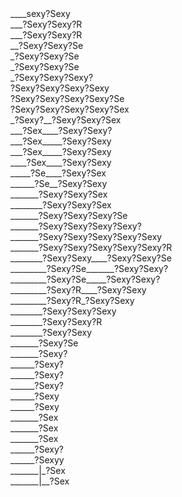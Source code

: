 <div>____sexy?Sexy</div>
<div>___?Sexy?Sexy?R</div>
<div>___?Sexy?Sexy?R</div>
<div>__?Sexy?Sexy?Se</div>
<div>_?Sexy?Sexy?Se</div>
<div>_?Sexy?Sexy?Se</div>
<div>_?Sexy?Sexy?Sexy?</div>
<div>?Sexy?Sexy?Sexy?Sexy</div>
<div>?Sexy?Sexy?Sexy?Sexy?Se</div>
<div>?Sexy?Sexy?Sexy?Sexy?Sex</div>
<div>_?Sexy?__?Sexy?Sexy?Sex</div>
<div>___?Sex____?Sexy?Sexy?</div>
<div>___?Sex_____?Sexy?Sexy</div>
<div>___?Sex_____?Sexy?Sexy</div>
<div>____?Sex____?Sexy?Sexy</div>
<div>_____?Se____?Sexy?Sex</div>
<div>______?Se__?Sexy?Sexy</div>
<div>_______?Sexy?Sexy?Sex</div>
<div>________?Sexy?Sexy?Sex</div>
<div>_______?Sexy?Sexy?Sexy?Se</div>
<div>_______?Sexy?Sexy?Sexy?Sexy?</div>
<div>_______?Sexy?Sexy?Sexy?Sexy?Sexy</div>
<div>_______?Sexy?Sexy?Sexy?Sexy?Sexy?R</div>
<div>________?Sexy?Sexy____?Sexy?Sexy?Se</div>
<div>_________?Sexy?Se_______?Sexy?Sexy?</div>
<div>_________?Sexy?Se_____?Sexy?Sexy?</div>
<div>_________?Sexy?R____?Sexy?Sexy</div>
<div>_________?Sexy?R_?Sexy?Sexy</div>
<div>________?Sexy?Sexy?Sexy</div>
<div>________?Sexy?Sexy?R</div>
<div>________?Sexy?Sexy</div>
<div>_______?Sexy?Se</div>
<div>_______?Sexy?</div>
<div>______?Sexy?</div>
<div>______?Sexy?</div>
<div>______?Sexy?</div>
<div>______?Sexy</div>
<div>______?Sexy</div>
<div>_______?Sex</div>
<div>_______?Sex</div>
<div>_______?Sex</div>
<div>______?Sexy?</div>
<div>______?Sexyy</div>
<div>_______|_?Sex</div>
<div>_______|__?Sex</div>
